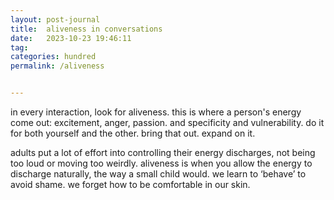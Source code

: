 ```yaml
---
layout: post-journal
title:  aliveness in conversations
date:   2023-10-23 19:46:11
tag: 
categories: hundred
permalink: /aliveness


---
```



in every interaction, look for aliveness. this is where a person's energy come out: excitement, anger, passion. and specificity and vulnerability. do it for both yourself and the other. bring that out. expand on it. 


adults put a lot of effort into controlling their energy discharges, not being too loud or moving too weirdly. aliveness is when you allow the energy to discharge naturally, the way a small child would. we learn to ‘behave’ to avoid shame. we forget how to be comfortable in our skin. 





